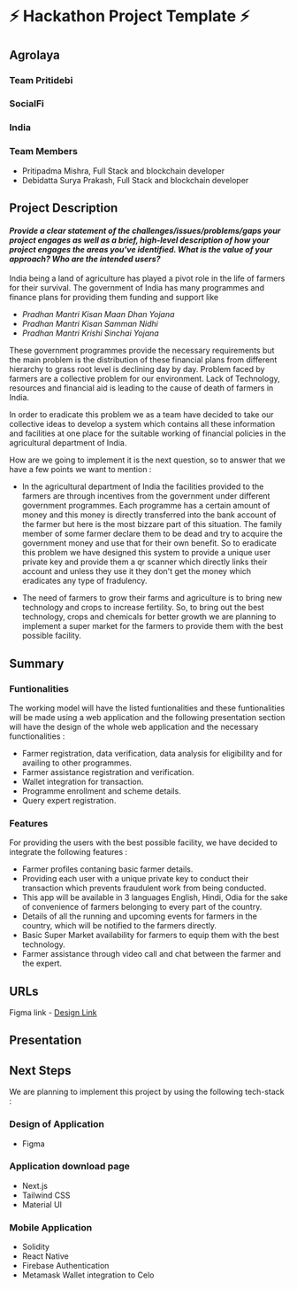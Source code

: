 # ⚡ Hackathon Project Template ⚡

## Agrolaya

### Team Pritidebi

### SocialFi

### India

### Team Members

- Pritipadma Mishra, Full Stack and blockchain developer
- Debidatta Surya Prakash, Full Stack and blockchain developer

## Project Description

#### _Provide a clear statement of the challenges/issues/problems/gaps your project engages as well as a brief, high-level description of how your project engages the areas you've identified. What is the value of your approach? Who are the intended users?_

India being a land of agriculture has played a pivot role in the life of farmers for their survival. The government of India has many programmes and finance plans for providing them funding and support like

- _Pradhan Mantri Kisan Maan Dhan Yojana_
- _Pradhan Mantri Kisan Samman Nidhi_
- _Pradhan Mantri Krishi Sinchai Yojana_

These government programmes provide the necessary requirements but the main problem is the distribution of these financial plans from different hierarchy to grass root level is declining day by day. Problem faced by farmers are a collective problem for our environment. Lack of Technology, resources and financial aid is leading to the cause of death of farmers in India.

In order to eradicate this problem we as a team have decided to take our collective ideas to develop a system which contains all these information and facilities at one place for the suitable working of financial policies in the agricultural department of India.

How are we going to implement it is the next question, so to answer that we have a few points we want to mention :

- In the agricultural department of India the facilities provided to the farmers are through incentives from the government under different government programmes. Each programme has a certain amount of money and this money is directly transferred into the bank account of the farmer but here is the most bizzare part of this situation. The family member of some farmer declare them to be dead and try to acquire the government money and use that for their own benefit. So to eradicate this problem we have designed this system to provide a unique user private key and provide them a qr scanner which directly links their account and unless they use it they don't get the money which eradicates any type of fradulency.

- The need of farmers to grow their farms and agriculture is to bring new technology and crops to increase fertility. So, to bring out the best technology, crops and chemicals for better growth we are planning to implement a super market for the farmers to provide them with the best possible facility.

## Summary

### Funtionalities

The working model will have the listed funtionalities and these funtionalities will be made using a web application and the following presentation section will have the design of the whole web application and the necessary functionalities :

- Farmer registration, data verification, data analysis for eligibility and for availing to other programmes.
- Farmer assistance registration and verification.
- Wallet integration for transaction.
- Programme enrollment and scheme details.
- Query expert registration.

### Features

For providing the users with the best possible facility, we have decided to integrate the following features :

- Farmer profiles contaning basic farmer details.
- Providing each user with a unique private key to conduct their transaction which prevents fraudulent work from being conducted.
- This app will be available in 3 languages English, Hindi, Odia for the sake of convenience of farmers belonging to every part of the country.
- Details of all the running and upcoming events for farmers in the country, which will be notified to the farmers directly.
- Basic Super Market availability for farmers to equip them with the best technology.
- Farmer assistance through video call and chat between the farmer and the expert.

## URLs

Figma link - [Design Link](https://www.figma.com/file/yerWjUSmBVOapMgrM29OCr/CELO-HACKATHON?node-id=0%3A1)

## Presentation

## Next Steps

We are planning to implement this project by using the following tech-stack :

### Design of Application

- Figma

### Application download page

- Next.js
- Tailwind CSS
- Material UI

### Mobile Application

- Solidity
- React Native
- Firebase Authentication
- Metamask Wallet integration to Celo
